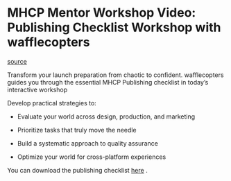 # MHCP Mentor Workshop Video: Publishing Checklist Workshop with wafflecopters

[source](https://developers.meta.com/horizon-worlds/learn/documentation/mhcp-program/focus-sessions/mhcp-mentor-workshop-publishing-checklist)

Transform your launch preparation from chaotic to confident. wafflecopters guides you through the essential MHCP Publishing checklist in today’s interactive workshop

Develop practical strategies to:

*   Evaluate your world across design, production, and marketing

*   Prioritize tasks that truly move the needle

*   Build a systematic approach to quality assurance

*   Optimize your world for cross-platform experiences

You can download the publishing checklist [here](/horizon-worlds/learn/documentation/mhcp-program/focus-sessions/world-publishing-guide) .

 

 

 

 

 

 

 

 

 

 

 

 

 

 

 

 

 

 

 

 

 

 

 

 

 

 

 

 

 

 

 

 

 

 

 

 

 

 

 

 

 

 

 

 

 

 

 